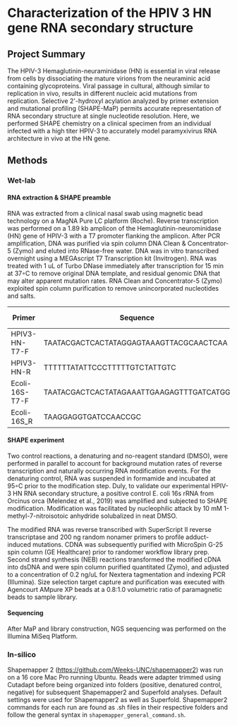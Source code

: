 # Characterization of the HPIV 3 HN gene RNA secondary structure 

## Project Summary 
The HPIV-3 Hemaglutinin-neuraminidase (HN) is essential in viral release from cells by dissociating the mature virions from the neuraminic acid containing glycoproteins. Viral passage in cultural, although similar to replication in vivo, results in different nucleic acid mutations from replication. Selective 2'-hydroxyl acylation analyzed by primer extension and mutational profiling (SHAPE-MaP) permits accurate representation of RNA secondary structure at single nucleotide resolution. Here, we performed SHAPE chemistry on a clinical specimen from an individual infected with a high titer HPIV-3 to accurately model paramyxivirus RNA architecture in vivo at the HN gene.

## Methods 
### Wet-lab
#### RNA extraction & SHAPE preamble

RNA was extracted from a clinical nasal swab using magnetic bead technology on a MagNA Pure LC platform (Roche). Reverse transcription was performed on a 1.89 kb amplicon of the Hemaglutinin-neurominidase (HN) gene of HPIV-3 with a T7 promoter flanking the amplicon. After PCR amplification, DNA was purified via spin column DNA Clean & Concentrator-5 (Zymo) and eluted into RNase-free water. DNA was in vitro transcribed overnight using a MEGAscript T7 Transcription kit (Invitrogen). RNA was treated with 1 uL of Turbo DNase immediately after transcription for 15 min at 37◦C to remove original DNA template, and residual genomic DNA that may alter apparent mutation rates. RNA Clean and Concentrator-5 (Zymo) exploited spin column purification to remove unincorporated nucleotides and salts. 

|Primer| Sequence | Tm (C)| 
|------|----------|----|
|HPIV3-HN-T7-F|TAATACGACTCACTATAGGAGTAAAGTTACGCAACTCAA|60.5| 
|HPIV3-HN-R | TTTTTTATATTCCCTTTTTGTCTATTGTC|51.3| 
|Ecoli-16S-T7-F|TAATACGACTCACTATAGAAATTGAAGAGTTTGATCATGG| 59.0|
|Ecoli-16S_R|TAAGGAGGTGATCCAACCGC|56.9|

#### SHAPE experiment
Two control reactions, a denaturing and no-reagent standard (DMSO), were performed in parallel to account for background mutation rates of reverse transcription and naturally occurring RNA modification events. For the denaturing control, RNA was suspended in formamide and incubated at 95◦C prior to the modification step. Duly, to validate our experimental HPIV-3 HN RNA secondary structure, a positive control E. coli 16s rRNA from Orcinus orca (Melendez et al., 2019) was amplified and subjected to SHAPE modification. Modification was facilitated by nucleophilic attack by 10 mM 1-methyl-7-nitroisotoic anhydride solubalized in neat DMSO. 

The modified RNA was reverse transcribed with SuperScript II reverse transcriptase and 200 ng random nonamer primers to profile adduct-induced mutations. CDNA was subsequently purified with MicroSpin G-25 spin column (GE Healthcare) prior to randomer workflow library prep. Second strand synthesis (NEB) reactions transformed the modified cDNA into dsDNA and were spin column purified quantitated (Zymo), and adjusted to a concentration of 0.2 ng/uL for Nextera tagmentation and indexing PCR (Illumina). Size selection target capture and purification was executed with Agencourt AMpure XP beads at a 0.8:1.0 volumetric ratio of paramagnetic beads to sample library.

#### Sequencing 
After MaP and library construction, NGS sequencing was performed on the Illumina MiSeq Platform.

### In-silico 
Shapemapper 2 (https://github.com/Weeks-UNC/shapemapper2) was run on a 16 core Mac Pro running Ubuntu. Reads were adapter trimmed using Cutadapt before being organized into folders (positive, denatured control, negative) for subsequent Shapemapper2 and Superfold analyses. Default settings were used for Shapemapper2 as well as Superfold. Shapemapper2 commands for each run are found as .sh files in their respective folders and follow the general syntax in `shapemapper_general_command.sh`. 
